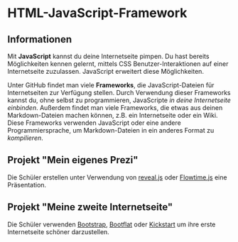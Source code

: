 HTML-JavaScript-Framework
========

## Informationen
Mit **JavaScript** kannst du deine Internetseite pimpen. Du hast bereits Möglichkeiten kennen gelernt, mittels CSS Benutzer-Interaktionen auf einer Internetseite zuzulassen. JavaScript erweitert diese Möglichkeiten.

Unter GitHub findet man viele **Frameworks**, die JavaScript-Dateien für Internetseiten zur Verfügung stellen. Durch Verwendung dieser Frameworks kannst du, ohne selbst zu programmieren, JavaScripte *in deine Internetseite einbinden*. Außerdem findet man viele Frameworks, die etwas aus deinen Markdown-Dateien machen können, z.B. ein Internetseite oder ein Wiki. Diese Frameworks verwenden JavaScript oder eine andere Programmiersprache, um Markdown-Dateien in ein anderes Format zu *kompilieren*.


## Projekt "Mein eigenes Prezi"
Die Schüler erstellen unter Verwendung von [reveal.js](https://github.com/hakimel/reveal.js) oder [Flowtime.js](http://flowtime-js.marcolago.com/) eine Präsentation.

## Projekt "Meine zweite Internetseite"
Die Schüler verwenden [Bootstrap](http://getbootstrap.com/css/#responsive-utilities), [Bootflat](http://bootflat.github.io/documentation.html) oder [Kickstart](http://getkickstart.com/) um ihre erste Internetseite schöner darzustellen.
